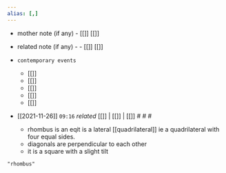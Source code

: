 ```yaml
---
alias: [,]
---
```

- mother note (if any)
		- [[]] [[]]
- related note (if any) -
		- [[]] [[]]
- `contemporary events`
	- [[]]
	- [[]]
	- [[]]
	- [[]]
	- [[]]

- [[2021-11-26]]  `09:16` _related_ [[]] | [[]] | [[]] # # #
	- rhombus is an eqit is a lateral [[quadrilateral]] ie a quadrilateral with four equal sides.
	- diagonals are perpendicular to each other
	- it is a square with a slight tilt

```query
"rhombus"
```